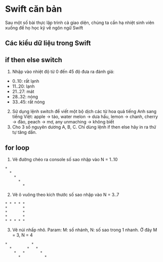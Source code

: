 # Swift căn bản

Sau một số bài thực lập trình cả giao diện, chúng ta cần hạ nhiệt sinh viên xuống để họ học kỹ về ngôn ngữ Swift

## Các kiểu dữ liệu trong Swift

## if then else switch
1. Nhập vào nhiệt độ từ 0 đến 45 độ đưa ra đánh giá:
  - 0..10: rất lạnh
  - 11..20: lạnh
  - 21..27: mát
  - 28..32: nóng
  - 33..45: rất nóng
  
2. Sử dụng lệnh switch để viết một bộ dịch các từ hoa quả tiếng Anh sang tiếng Việt: apple -> táo, water melon -> dưa hấu, lemon -> chanh, cherry -> đào, peach -> mơ, any unmaching -> không biết
3. Cho 3 số nguyên dương A, B, C. Chỉ dùng lệnh if then else hãy in ra thứ tự
tăng dần.
## for loop
1. Vẽ đường chéo ra console số sao nhập vào N = 1..10
```
*
  *
    *
      *
        *
```

2. Vẽ ô vuông theo kích thước số sao nhập vào N = 3..7
```
* * * * *
*       *
*       *
*       *
* * * * *

```
3. Vẽ núi nhấp nhô. Param: M: số nhánh, N: số sao trong 1 nhanh.
Ở đây M = 3, N = 4
```
*           *
  *       *   *
    *   *       *
      *           *
```